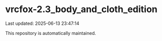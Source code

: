 # vrcfox-2.3_body_and_cloth_edition

Last updated: 2025-06-13 23:47:14

This repository is automatically maintained.
